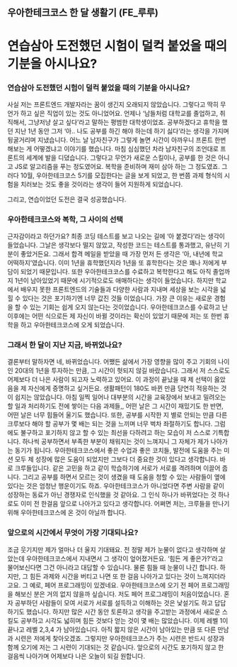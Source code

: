 ## 우아한테크코스 한 달 생활기 (FE_루루)
# 연습삼아 도전했던 시험이 덜컥 붙었을 때의 기분을 아시나요?


### 연습삼아 도전했던 시험이 덜컥 붙었을 때의 기분을 아시나요?

사실 저는 프론트엔드 개발자라는 꿈이 생긴지 오래되지 않았습니다. 그렇다고 딱히 무언가 하고 싶은 직업이 있는 것도 아니었어요. 언제나 ‘남들처럼 대학교를 졸업하고, 취직해서, 그냥저냥 살고 싶다’라고 말하는 평범한 대학생이었죠. 공부하겠다고 휴학을 했던 지난 1년 동안 그저 ‘아.. 나도 공부를 하긴 해야 하는데 하기 싫다’라는 생각을 가지며 뒹굴거리며 지냈습니다. 어느 날 남자친구가 그렇게 놀면 시간이 아까우니 프론트 한번 해보는 게 어떻겠냐고 이야기를 했습니다. 마침 심심했던 차라 남자친구의 조언대로 프론트의 세계에 발을 디뎠습니다. 그렇다고 무언가 새로운 스킬이나, 공부를 한 것은 아니고 JS로 알고리즘을 푸는 정도였어요. 복학을 준비하며 재미 삼아 하는 그 정도였죠. 그러다 10월, 우아한테크코스 5기를 모집한다는 글을 보게 되었고, 한 번쯤 과제 형식의 시험을 치러보는 것도 좋을 것이라는 생각이 들어 지원하게 되었습니다. 

그리고, 연습이었던 도전은 결국 성공했습니다.

### 우아한테크코스와 복학, 그 사이의 선택

근자감이라고 하던가요? 최종 코딩 테스트를 보고 나오는 길에 ‘아 붙겠다’라는 생각이 들었습니다. 그날은 생각보다 떨지 않았고, 작성한 코드는 테스트를 통과했고, 유난히 기분이 좋았거든요. 그래서 합격 메일을 받았을 때 가장 먼저 든 생각은 ‘아, 내년에 학교 어떡하지’였습니다. 이미 1년을 휴학했던지라 1년을 또 휴학한다는 것은 꽤나 저에게 부담이 되었기 때문입니다. 또한 우아한테크코스를 수료하고 복학한다고 해도 아직 졸업까지 1년이 남아있었기 때문에 시기적으로도 애매하다는 생각이 들었습니다. 하지만 학교에서 배우지 못한 프론트엔드의 기술들과 다양한 사람과 지내며 세상을 보는 시각을 넓힐 수 있다는 것은 포기하기엔 너무 값진 것들  이었습니다. 가장 큰 이유는 새로운 경험을 할 수 있는 기회는 쉽게 오지 않는다는 것이었습니다. 우아한테크코스를 수료하고 난 이후에는 어떤 식으로든 제 자신이 바뀔 것이라는 확신이 있었기 때문에 저는 또 한번 휴학을 하고 우아한테크코스에 오게 되었습니다.

### 그래서 한 달이 지난 지금, 바뀌었나요?

결론부터 말하자면 네, 바뀌었습니다. 어쨌든 삶에서 가장 영향을 많이 주고 기회의 나이인 20대의 1년을 투자하는 만큼, 그 시간이 헛되지 않길 바랐습니다. 그래서 저 스스로도 어제보다 더 나은 사람이 되고자 노력하고 있어요. 이 과정이 끝났을 때 제 선택이 옳았음을 제 자신에게 증명하고 싶거든요. 생활패턴이 180도 바뀐 만큼 당연히 적응하는 것이 쉽지는 않았습니다. 아침 일찍 일어나 대부분의 시간을 교육장에서 보내고 밀려오는 할 일과 처리하기도 전에 쌓이는 다음 과제들,, 어떤 날은 그 시간이 재밌기도 한 반면, 어떤 날은 너무 힘들어 울기도 했습니다. 또한, 공부를 시작한 지 별로 안되는 만큼 다른 크루보다 해야 할 공부가 몇 배는 되는 것을 느끼며 너무 벅차 좌절하기도 합니다. 그럼에도 불구하고 포기하지 않고 할 수 있는 최선을 다하려고 하는 모습이 저 스스로 기특합니다. 하나씩 공부하면서 부족한 부분이 채워지는 것이 느껴지니 그 자체가 제가 나아가는 동기가 됩니다. 우아한테크코스에서 좋은 수업과 좋은 코치들, 발전에 도움을 주는 미션 모두 제 성장에 많은 도움이 되었지만 그보다 더 중요한 것이 있다고 생각합니다. 바로 크루들입니다. 같은 고민을 하고 같이 학습하기에 서로가 서로를 격려하며 이끌어 줍니다. 그리고 공부를 하면서 모르는 것이 생겼을 때 도움을 청할 수 있는 사람들이 옆에 있다는 것은 엄청난 행운이기도 하죠. 우아한테크코스가 아니었다면 주변 사람을 같이 성장하는 동료가 아닌 경쟁자로 인식했을 것 같아요. 그 인식 하나가 바뀌었다는 것 하나로도 이미 전 한걸음 앞으로 나아가고 있다고 생각합니다. 어쩌면 저는, 크루들을 만나기 위해 우아한테크코스에 온 것이 아닐까 합니다. 

### 앞으로의 시간에서 무엇이 가장 기대되나요?

조금 웃기지만 제가 얼마나 더 울지 기대돼요. 전 정말 제가 눈물이 없다고 생각하며 살았는데 우아한테크코스에서 지내면서 그 생각이 엎어졌거든요. ‘힘든 게 좋은가?’라고 물어보신다면 그건 아니라고 대답할 수 있습니다. 물론 힘들 때 눈물이 나긴 합니다. 하지만, 그 힘든 과제와 시간을 버티고 나면 또 한 걸음 나아가고 있다는 것이 느껴지더라고요. 그 예로, 페어 프로그래밍이 있겠네요. 우아한테크코스에 오기 전 페어 프로그래밍을 해보신 분은 거의 없지 않을까 싶습니다. 저도 페어 프로그래밍이 처음이었습니다. 혼자 공부하던 사람들이 모여 서로가 서로를 설득하고 이해하는 것은 낯설기도 하고 답답하기도 했습니다. 하지만 많은 시간 동안 토론하고 생각을 주고받는 과정에서 새로운 스킬도 공부하고 시각도 넓히며 힘든 것보다 얻는 것이 몇 배는 많았습니다. 이제 레벨 1이 끝나고 레벨 2,3,4 가 남아있습니다. 아직 짧지 않은 시간이 남아있는 만큼 또 다른 만남과 시련은 저에게 찾아오겠죠. 그렇지만 우아한테크코스가 주는 시련은 반드시 성장과 함께 오기에 저는 그 시련이 기대되는 것 같습니다. 앞으로의 시간도  포기하지 않고 한 걸음씩 나아가며 어제보다 나은 오늘이 되길 원합니다.
